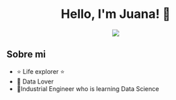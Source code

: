 <div align="center">
<h1 align="center">Hello, I'm <a >Juana!</a> 👋</h1>
</div>


<div align="center">
<img src="https://imgur.com/a/IQjfevN.png">
</div>


## Sobre mi

- ⭐ Life explorer ⭐ 
- 📲 Data Lover
- 🌱Industrial Engineer who is learning Data Science 
<br>


